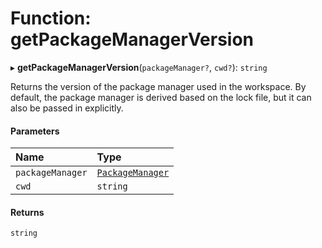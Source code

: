 # Function: getPackageManagerVersion

▸ **getPackageManagerVersion**(`packageManager?`, `cwd?`): `string`

Returns the version of the package manager used in the workspace.
By default, the package manager is derived based on the lock file,
but it can also be passed in explicitly.

#### Parameters

| Name             | Type                                                                         |
| :--------------- | :--------------------------------------------------------------------------- |
| `packageManager` | [`PackageManager`](../../reference/core-api/devkit/documents/PackageManager) |
| `cwd`            | `string`                                                                     |

#### Returns

`string`
